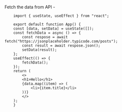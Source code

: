 Fetch the data from API - 

        import { useState, useEffect } from "react";
        
        export default function App() {
        const [data, setData] = useState([]);
        const fetchData = async () => {
            const respose = await fetch("https://jsonplaceholder.typicode.com/posts");
            const result = await respose.json();
            setData(result);
        };
        useEffect(() => {
            fetchData();
        });
        return (
            <>
            <h1>Hello</h1>
            {data.map((item) => (
                <li>{item.title}</li>
            ))}
            </>
        );
        }
